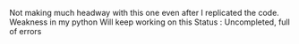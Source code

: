 Not making much headway with this one even after I replicated the code.
Weakness in my python
Will keep working on this
Status : Uncompleted, full of errors
